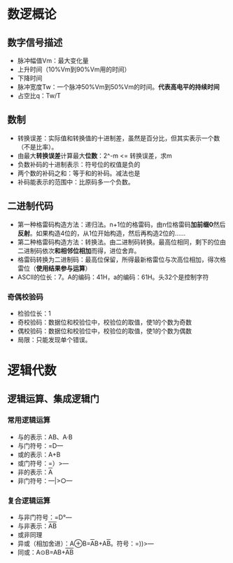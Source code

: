 # 数逻概论
## 数字信号描述
- 脉冲幅值Vm：最大变化量
- 上升时间（10%Vm到90%Vm用的时间）
- 下降时间
- 脉冲宽度Tw：一个脉冲50%Vm到50%Vm的时间。**代表高电平的持续时间**
- 占空比q：Tw/T
## 数制
- 转换误差：实际值和转换值的十进制差，虽然是百分比，但其实表示一个数（不是比率）。
- 由最大**转换误差**计算最大**位数**：2^-m <= 转换误差，求m
- 负数补码的十进制表示：符号位的权值是负的
- 两个数的补码之和：等于和的补码。减法也是
- 补码能表示的范围中：比原码多一个负数。
## 二进制代码
- 第一种格雷码构造方法：递归法。n+1位的格雷码，由n位格雷码**加前缀0**然后**反射**。如果构造4位的，从1位开始构造，然后再构造2位的……
- 第二种格雷码构造方法：转换法。由二进制码转换。最高位相同，剩下的位由二进制码依次**和相邻位相加**而得，进位舍弃。	
- 格雷码转换为二进制码：最高位保留，所得最新格雷位与次高位相加，得次格雷位（**使用结果参与运算**）
- ASCII的位长：7。A的编码：41H，a的编码：61H。头32个是控制字符
### 奇偶校验码
- 检验位长：1
- 奇校验码：数据位和校验位中，校验位的取值，使1的个数为奇数
- 偶校验码：数据位和校验位中，校验位的取值，使1的个数为偶数
- 局限：只能发现单个错误。
# 逻辑代数
## 逻辑运算、集成逻辑门

### 常用逻辑运算

- 与的表示：AB、A·B
- 与门符号：=D—
- 或的表示：A+B
- 或门符号：=）>—
- 非的表示：<span style="text-decoration: overline">A</span>
- 非门符号：—|>○—

### 复合逻辑运算


- 与非门符号：=D°—
- 与非表示：<span style="text-decoration: overline">AB</span>
- 或非同理
- 异或（相加舍进）：A⊕B=<span style="text-decoration: overline">A</span>B+A<span style="text-decoration: overline">B</span>。符号：=))>—  
- 同或：A⊙B=AB+<span style="text-decoration: overline">AB</span>